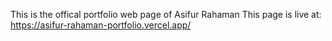 This is the offical portfolio web page of Asifur Rahaman
This page is live at:
https://asifur-rahaman-portfolio.vercel.app/